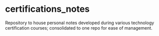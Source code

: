# certifications_notes
Repository to house personal notes developed during various technology certification courses; consolidated to one repo for ease of management.
